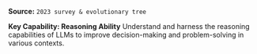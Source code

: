 **Source:** `2023 survey & evolutionary tree`

**Key Capability: Reasoning Ability**
Understand and harness the reasoning capabilities of LLMs to improve decision-making and problem-solving in various contexts.

